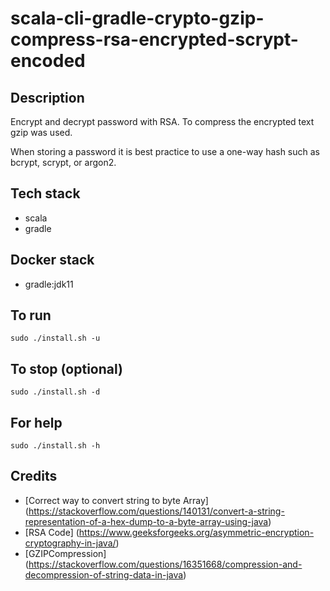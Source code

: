 # scala-cli-gradle-crypto-gzip-compress-rsa-encrypted-scrypt-encoded

## Description
Encrypt and decrypt password with RSA.
To compress the encrypted text gzip was used.

When storing a password it is best practice
to use a one-way hash such as bcrypt, scrypt,
or argon2.

## Tech stack
- scala
- gradle

## Docker stack
- gradle:jdk11

## To run
`sudo ./install.sh -u`

## To stop (optional)
`sudo ./install.sh -d`

## For help
`sudo ./install.sh -h`

## Credits
- [Correct way to convert string to byte Array] (https://stackoverflow.com/questions/140131/convert-a-string-representation-of-a-hex-dump-to-a-byte-array-using-java)
- [RSA Code] (https://www.geeksforgeeks.org/asymmetric-encryption-cryptography-in-java/)
- [GZIPCompression] (https://stackoverflow.com/questions/16351668/compression-and-decompression-of-string-data-in-java)
